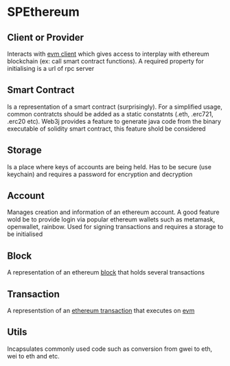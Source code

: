# SPEthereum

## Client or Provider
Interacts with [evm client](https://ethereum.org/en/developers/docs/nodes-and-clients) which gives access to interplay with ethereum blockchain (ex: call smart contract functions).
A required property for initialising is a url of rpc server

## Smart Contract
Is a representation of a smart contract (surprisingly).
For a simplified usage, common contratcts should be added as a static constatnts (.eth, .erc721, .erc20 etc). Web3j provides a feature to generate java code from the binary executable of solidity smart contract, this feature shold be considered

## Storage
Is a place where keys of accounts are being held. Has to be secure (use keychain) and requires a password for encryption and decryption

## Account
Manages creation and information of an ethereum account. A good feature wold be to provide login via popular ethereum wallets such as metamask, openwallet, rainbow. Used for signing transactions and requires a storage to be initialised

## Block
A representation of an ethereum [block](https://ethereum.org/en/developers/docs/blocks) that holds several transactions

## Transaction
A representstion of an [ethereum transaction](https://ethereum.org/en/developers/docs/transactions/) that executes on [evm](https://ethereum.org/en/developers/docs/evm/)

## Utils
Incapsulates commonly used code such as conversion from gwei to eth, wei to eth and etc.


